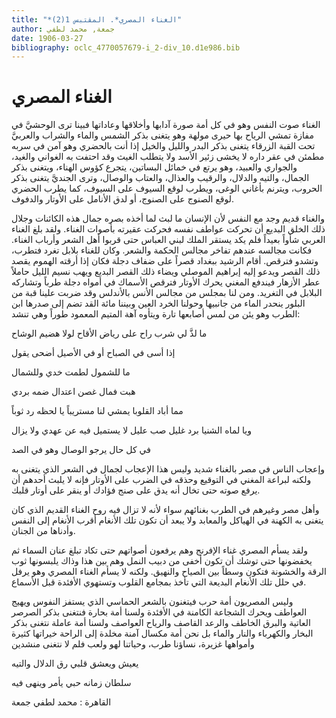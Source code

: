 ```yaml
---
title: "*الغناء المصري*. المقتبس 1(2)"
author: جمعة, محمد لطفي
date: 1906-03-27
bibliography: oclc_4770057679-i_2-div_10.d1e986.bib
---
```




#  الغناء المصري 


 الغناء صوت النفس وهو في كل أمة صورة آدابها وأخلاقها وعاداتها فبينا ترى الوحشيَّ في مفازة تمشي الرياح بها حيرى مولهة وهو يتغنى بذكر الشمس والماء والشراب والعربيَّ تحت القبة الزرقاء يتغنى بذكر البدر والليل والخيل إذا أنت بالحضري وهو آمن في سربه مطمئن في عقر داره لا يخشى زئير الأسد ولا يتطلب الغيث وقد احتفت به الغواني والغيد، والجواري والعبيد، وهو يرتع في خمائل البساتين، يتجرع كؤوس الهناء، ويتغنى بذكر الجمال، والتيه والدلال، والرقيب والعذال، والعتاب والوصال، وترى الجنديَّ يتغنى بذكر الحروب، ويترنم بأغاني الوغى، ويطرب لوقع السيوف على السيوف، كما يطرب الحضري لوقع الصنوج على الصنوج، أو لدق الأنامل على الأوتار والدفوف. 

 والغناء قديم وجد مع النفس لأن الإنسان ما لبث لما أخذه بصره   جمال هذه الكائنات وجلال ذلك الخلق البديع أن تحركت عواطف نفسه فحركت عقيرته بأصوات الغناء. ولقد بلغ الغناء العربي شأواً بعيداً فلم يكد يستقر الملك لبني العباس حتى قربوا أهل الشعر وأرباب الغناء. فكانت مجالسه عندهم تفاخر مجالس الحكمة والشعر. وكان للغناء بلابل تغرد فتطرب، وتشدو فترقص. أقام الرشيد ببغداد قصراً على ضفاف دجلة فكان إذا أرقته الهموم يقصد ذلك القصر ويدعو إليه إبراهيم الموصلي ويضاء ذلك القصر البديع ويهب نسيم الليل حاملاً عطر الأزهار فيندفع المغني يحرك الأوتار فترقص الأسماك في أمواه دجلة طرباً وتشاركه البلابل في التغريد. ومن لنا بمجلس من مجالس الأنس بالأندلس وقد ضربت علينا قبة من البلور ينحدر الماء من جانبيها وحولنا الخرد العين وبيننا  مائة  القد تضم إلى صدرها ابن الطرب وهو يئن من لمس أصابعها تارة ويتأوه آهة المتيم المعمود طوراً وهي تنشد: 

 ما لذَّ لي شرب راح على رياض الأقاح لولا هضيم الوشاح 

 إذا أسى في الصباح أو في الأصيل أضحى يقول 

 ما للشمول لطمت خدي وللشمال 

 هبت فمال غصن اعتدال ضمه بردي 

 مما أباد القلوبا يمشي لنا مستريباً يا لحظه رد ثوباً 

 ويا لماه الشنيا برد غليل صب عليل   لا يستميل فيه عن عهدي ولا يزال 

 في كل حال يرجو الوصال وهو في الصد 

 وإعجاب الناس في مصر بالغناء شديد وليس هذا الإعجاب لجمال في الشعر   الذي يتغنى به ولكنه لبراعة المغني في التوقيع وحذقه في الضرب على الأوتار فإنه لا يلبث أحدهم أن يرفع صوته حتى تخال أنه يدق على صنج فؤادك أو ينقر على أوتار قلبك. 

 وأهل مصر وغيرهم في الطرب بغنائهم سواء لأنه لا تزال فيه روح الغناء القديم الذي كان يتغنى به الكهنة في الهياكل والمعابد ولا يبعد أن تكون تلك الأنغام أقرب الأنغام إلى النفس وأدناها من الجنان. 

 ولقد يسأم المصري غناء الإفرنج وهم يرفعون أصواتهم حتى تكاد تبلغ عنان السماء ثم يخفضونها حتى توشك أن تكون أخفى من دبيب النمل وهم بين هذا وذاك يلبسونها ثوب الرقة والخشونة فتكون وسطاً بين الصياح والنهيق. ولكنه لا يسأم الغناء المصري وهو يرفل في حلل تلك الأنغام البديعة التي تأخذ بمجامع القلوب وتستهوي الأفئدة قبل الأسماع. 

 وليس المصريون أمة حرب فيتغنون بالشعر الحماسي الذي يستفز النفوس ويهيج العواطف ويحرك الشجاعة الكامنة في الأفئدة ولسنا أمة بحارة فنتغنى بذكر الصرصر العاتية والبرق الخاطف والرعد القاصف والرياح العواصف ولسنا أمة عاملة نتغنى بذكر البخار والكهرباء والنار والماء بل نحن أمة مكسال آمنة مخلدة إلى الراحة خيراتها كثيرة وأمواهها غزيرة، نساؤنا طرب، وحياتنا لهو ولعب فلم لا نتغنى منشدين 

 يعيش ويعشق قلبي   رق الدلال والتيه  

 سلطان زمانه حبي   يأمر وينهى فيه  

 القاهرة  :  محمد  لطفي  جمعة 
